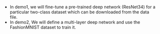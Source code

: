 * In demo1, we will fine-tune a pre-trained deep network (ResNet34) for a particular two-class dataset which can be downloaded from the data file.
* In demo2, We will define a multi-layer deep network and use the FashionMNIST dataset to train it.
